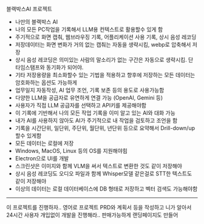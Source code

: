 블랙박스AI 프로젝트 
- 나만의 블랙박스 AI 
- 나의 모든 PC작업을 기록해서 LLM용 컨텍스트로 활용할수 있게 함 
- 주기적으로 화면 캡춰, 웹브라우징 기록, 어플리케이션 사용 기록, 상시 음성 레코딩 
- 저장데이터는 화면 변화가 거의 없는 캡춰는 자동을 생략시킴, webp로 압축해서 저장 
- 상시 음성 레코딩은 의미있는 사람의 말소리가 없는 구간은 자동으로 생략시킴. 단 타임스탬프와 동기화가 되어야. 
- 기타 저장용량을 최소화할수 있는 기법을 적용하고 향후에 저장하는 모든 데이터는 암호화하는 옵션도 가능하게 
- 업무일지 자동작성, AI 업무 조언, 기록 보존 등의 용도로 사용가능함 
- 다양한 LLM을 공급자로 유연하게 연결 가능 (OpenAI, Gemini 등) 
- 사용자가 직접 LLM 공급자를 선택하고 API키를 제공해야함 
- 이 기록에 기반해서 나의 모든 작업 기록을 이미 알고 있는 AI와 대화 가능 
- 내가 AI를 사용하지 않아도 AI가 주기적으로 내 작업을 검토하고 조언을 함 
- 기록을 시간단위, 일단위, 주단위, 월단위, 년단위 등으로 요약해서 Drill-down/up할수 있게함 
- 모든 데이터는 로컬에 저장 
- Windows, MacOS, Linux 등의 OS를 지원해야힘 
- Electron으로 UI를 개발 
- 스크린샷은 이미지와 함께 VLM을 써서 텍스트로 변환한 것도 같이 저장해야 
- 상시 음성 레코딩도 오디오 파일과 함께 Whisper모델 같은걸로 STT한 텍스트도 같이 저장해야 
- 이상의 데이터는 로컬 데이터베이스에 DB 형태로 저장하고 벡터 검색도 가능해야함
---
이 프로젝트를 진행하자.. 영어로 프로젝트 PRD와 계획서 등을 작성하고 니가 알아서 24시간 사용자 개입없이 개발을 진행해라.. 판매가능하게 랜딩페이지도 만들어